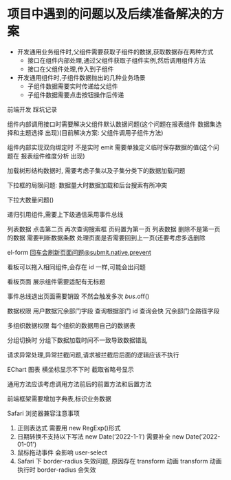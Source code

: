 # 项目中遇到的问题以及后续准备解决的方案

- 开发通用业务组件时,父组件需要获取子组件的数据,获取数据存在两种方式
  - 接口在组件内部处理,通过父组件获取子组件实例,然后调用组件方法
  - 接口在父组件处理,传入到子组件
- 开发通用组件时,子组件数据抛出的几种业务场景
  - 子组件数据需要实时传递给父组件
  - 子组件数据需要点击按钮操作后传递

前端开发 踩坑记录

组件内部调用接口时需要解决父组件默认数据问题(这个问题在报表组件 数据集选择和主题选择 出现)(目前解决方案: 父组件调用子组件方法)

组件内部实现双向绑定时 不是实时 emit 需要单独定义临时保存数据的值(这个问题在 报表组件维度分析 出现)

加载树形结构数据时, 需要考虑子集以及子集分类下的数据加载问题

下拉框的局限问题: 数据量大时数据加载和后台搜索有所冲突

下拉大数量问题()

递归引用组件,需要上下级通信采用事件总线

列表数据 点击第二页 再次查询搜索框 页码置为第一页
列表数据 删除不是第一页的数据 需要判断数据条数 处理页面是否需要回到上一页(还要考虑多选删除

el-form 回车会刷新页面问题@submit.native.prevent

看板可以拖入相同组件,会存在 id 一样,可能会出问题

看板页面 展示组件需要适配有无标题

事件总线退出页面需要销毁 不然会触发多次 $bus.$off()

数据权限 用户数据冗余部门字段 查询根据部门 id 查询会快 冗余部门全路径字段

多组织数据权限 每个组织的数据用自己的数据表

分组切换时 分组下数据加载时间不一致导致数据错乱

请求异常处理,异常拦截问题,请求被拦截后后面的逻辑应该不执行

EChart 图表 横坐标显示不下时 截取省略号显示

通用方法应该考虑调用方法前后的前置方法和后置方法

前端框架需要增加字典表,标识业务数据

Safari 浏览器兼容注意事项

1. 正则表达式 需要用 new RegExp()形式
2. 日期转换不支持以下写法 new Date(’2022-1-1’) 需要补全 new Date(’2022-01-01’)
3. 鼠标拖动事件 会影响 user-select
4. Safari 下 border-radius 失效问题, 原因存在 transform 动画 transform 动画执行时 border-radius 会失效
